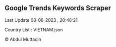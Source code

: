 

## Google Trends Keywords Scraper 
 
Last Update 08-08-2023 , 20:48:21

Country List :
VIETNAM.json



© Abdul Muttaqin 
